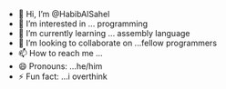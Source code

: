 - 👋 Hi, I’m @HabibAlSahel
- 👀 I’m interested in ... programming 
- 🌱 I’m currently learning ... assembly language 
- 💞️ I’m looking to collaborate on ...fellow programmers
- 📫 How to reach me ...
- 😄 Pronouns: ...he/him
- ⚡ Fun fact: ...i overthink 

<!---
HabibAlSahel/HabibAlSahel is a ✨ special ✨ repository because its `README.md` (this file) appears on your GitHub profile.
You can click the Preview link to take a look at your changes.
--->
